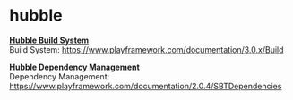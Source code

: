 # hubble

<u><b>Hubble Build System</b></u><br>
Build System: https://www.playframework.com/documentation/3.0.x/Build<br>

<u><b>Hubble Dependency Management</b></u><br>
Dependency Management: https://www.playframework.com/documentation/2.0.4/SBTDependencies
